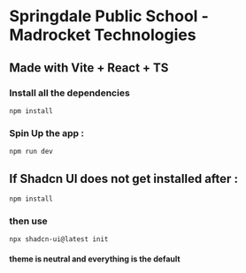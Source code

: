 # Springdale Public School - Madrocket Technologies

## Made with Vite + React + TS

### Install all the dependencies  
```npm install```
### Spin Up the app : 
```npm run dev```

## If Shadcn UI does not get installed after : 
```npm install```
### then use
```npx shadcn-ui@latest init```
#### theme is neutral and everything is the default
